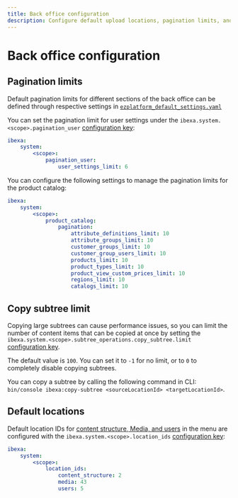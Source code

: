 ```yaml
---
title: Back office configuration
description: Configure default upload locations, pagination limits, and more settings for the back office.
---
```


# Back office configuration

## Pagination limits

Default pagination limits for different sections of the back office can be defined through respective settings in
[`ezplatform_default_settings.yaml`](https://github.com/ibexa/admin-ui/blob/main/src/bundle/Resources/config/ezplatform_default_settings.yaml#L7)

You can set the pagination limit for user settings under the `ibexa.system.<scope>.pagination_user` [configuration key](configuration.md#configuration-files):

``` yaml
ibexa:
    system:
        <scope>:
            pagination_user:
                user_settings_limit: 6
```

You can configure the following settings to manage the pagination limits for the product catalog:

``` yaml
ibexa:
    system:
        <scope>:
            product_catalog:
                pagination:
                    attribute_definitions_limit: 10
                    attribute_groups_limit: 10
                    customer_groups_limit: 10
                    customer_group_users_limit: 10
                    products_limit: 10
                    product_types_limit: 10
                    product_view_custom_prices_limit: 10
                    regions_limit: 10
                    catalogs_limit: 10
```

## Copy subtree limit

Copying large subtrees can cause performance issues, so you can limit the number of content items that can be copied at once by setting the `ibexa.system.<scope>.subtree_operations.copy_subtree.limit` [configuration key](configuration.md#configuration-files).

The default value is `100`. You can set it to `-1` for no limit, or to `0` to completely disable copying subtrees.

You can copy a subtree by calling the following command in CLI: `bin/console ibexa:copy-subtree <sourceLocationId> <targetLocationId>`.

## Default locations

Default location IDs for [content structure, Media, and users](locations.md#top-level-locations) in the menu are configured with the `ibexa.system.<scope>.location_ids` [configuration key](configuration.md#configuration-files):

``` yaml
ibexa:
    system:
        <scope>:
            location_ids:
                content_structure: 2
                media: 43
                users: 5
```
